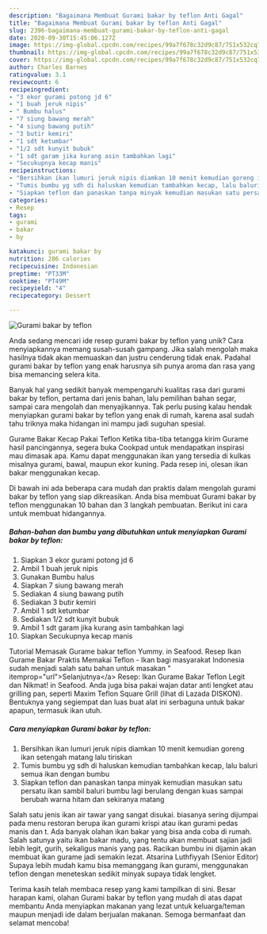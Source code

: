 ```yaml
---
description: "Bagaimana Membuat Gurami bakar by teflon Anti Gagal"
title: "Bagaimana Membuat Gurami bakar by teflon Anti Gagal"
slug: 2396-bagaimana-membuat-gurami-bakar-by-teflon-anti-gagal
date: 2020-09-30T15:45:06.127Z
image: https://img-global.cpcdn.com/recipes/99a7f678c32d9c87/751x532cq70/gurami-bakar-by-teflon-foto-resep-utama.jpg
thumbnail: https://img-global.cpcdn.com/recipes/99a7f678c32d9c87/751x532cq70/gurami-bakar-by-teflon-foto-resep-utama.jpg
cover: https://img-global.cpcdn.com/recipes/99a7f678c32d9c87/751x532cq70/gurami-bakar-by-teflon-foto-resep-utama.jpg
author: Charles Barnes
ratingvalue: 3.1
reviewcount: 6
recipeingredient:
- "3 ekor gurami potong jd 6"
- "1 buah jeruk nipis"
- " Bumbu halus"
- "7 siung bawang merah"
- "4 siung bawang putih"
- "3 butir kemiri"
- "1 sdt ketumbar"
- "1/2 sdt kunyit bubuk"
- "1 sdt garam jika kurang asin tambahkan lagi"
- "Secukupnya kecap manis"
recipeinstructions:
- "Bersihkan ikan lumuri jeruk nipis diamkan 10 menit kemudian goreng ikan setengah matang lalu tiriskan"
- "Tumis bumbu yg sdh di haluskan kemudian tambahkan kecap, lalu baluri semua ikan dengan bumbu"
- "Siapkan teflon dan panaskan tanpa minyak kemudian masukan satu persatu ikan sambil baluri bumbu lagi berulang dengan kuas sampai berubah warna hitam dan sekiranya matang"
categories:
- Resep
tags:
- gurami
- bakar
- by

katakunci: gurami bakar by 
nutrition: 286 calories
recipecuisine: Indonesian
preptime: "PT33M"
cooktime: "PT49M"
recipeyield: "4"
recipecategory: Dessert

---
```



![Gurami bakar by teflon](https://img-global.cpcdn.com/recipes/99a7f678c32d9c87/751x532cq70/gurami-bakar-by-teflon-foto-resep-utama.jpg)

Anda sedang mencari ide resep gurami bakar by teflon yang unik? Cara menyiapkannya memang susah-susah gampang. Jika salah mengolah maka hasilnya tidak akan memuaskan dan justru cenderung tidak enak. Padahal gurami bakar by teflon yang enak harusnya sih punya aroma dan rasa yang bisa memancing selera kita.

Banyak hal yang sedikit banyak mempengaruhi kualitas rasa dari gurami bakar by teflon, pertama dari jenis bahan, lalu pemilihan bahan segar, sampai cara mengolah dan menyajikannya. Tak perlu pusing kalau hendak menyiapkan gurami bakar by teflon yang enak di rumah, karena asal sudah tahu triknya maka hidangan ini mampu jadi suguhan spesial.

Gurame Bakar Kecap Pakai Teflon Ketika tiba-tiba tetangga kirim Gurame hasil pancingannya, segera buka Cookpad untuk mendapatkan inspirasi mau dimasak apa. Kamu dapat menggunakan ikan yang tersedia di kulkas misalnya gurami, bawal, maupun ekor kuning. Pada resep ini, olesan ikan bakar menggunakan kecap.


Di bawah ini ada beberapa cara mudah dan praktis dalam mengolah gurami bakar by teflon yang siap dikreasikan. Anda bisa membuat Gurami bakar by teflon menggunakan 10 bahan dan 3 langkah pembuatan. Berikut ini cara untuk membuat hidangannya.

<!--inarticleads1-->

##### Bahan-bahan dan bumbu yang dibutuhkan untuk menyiapkan Gurami bakar by teflon:

1. Siapkan 3 ekor gurami potong jd 6
1. Ambil 1 buah jeruk nipis
1. Gunakan  Bumbu halus
1. Siapkan 7 siung bawang merah
1. Sediakan 4 siung bawang putih
1. Sediakan 3 butir kemiri
1. Ambil 1 sdt ketumbar
1. Sediakan 1/2 sdt kunyit bubuk
1. Ambil 1 sdt garam jika kurang asin tambahkan lagi
1. Siapkan Secukupnya kecap manis


Tutorial Memasak Gurame bakar teflon Yummy. in Seafood. Resep Ikan Gurame Bakar Praktis Memakai Teflon - Ikan bagi masyarakat Indonesia sudah menjadi salah satu bahan untuk masakan &#34; itemprop=&#34;url&#34;&gt;Selanjutnya&lt;/a&gt; Resep: Ikan Gurame Bakar Teflon Legit dan Nikmat! in Seafood. Anda juga bisa pakai wajan datar anti lengket atau grilling pan, seperti Maxim Teflon Square Grill (lihat di Lazada DISKON). Bentuknya yang segiempat dan luas buat alat ini serbaguna untuk bakar apapun, termasuk ikan utuh. 

<!--inarticleads2-->

##### Cara menyiapkan Gurami bakar by teflon:

1. Bersihkan ikan lumuri jeruk nipis diamkan 10 menit kemudian goreng ikan setengah matang lalu tiriskan
1. Tumis bumbu yg sdh di haluskan kemudian tambahkan kecap, lalu baluri semua ikan dengan bumbu
1. Siapkan teflon dan panaskan tanpa minyak kemudian masukan satu persatu ikan sambil baluri bumbu lagi berulang dengan kuas sampai berubah warna hitam dan sekiranya matang


Salah satu jenis ikan air tawar yang sangat disukai. biasanya sering dijumpai pada menu restoran berupa ikan gurami krispi atau ikan gurami pedas manis dan t. Ada banyak olahan ikan bakar yang bisa anda coba di rumah. Salah satunya yaitu ikan bakar madu, yang tentu akan membuat sajian jadi lebih legit, gurih, sekaligus manis yang pas. Racikan bumbu ini dijamin akan membuat ikan gurame jadi semakin lezat. Atsarina Luthfiyyah (Senior Editor) Supaya lebih mudah kamu bisa memanggang ikan gurami, menggunakan teflon dengan meneteskan sedikit minyak supaya tidak lengket. 

Terima kasih telah membaca resep yang kami tampilkan di sini. Besar harapan kami, olahan Gurami bakar by teflon yang mudah di atas dapat membantu Anda menyiapkan makanan yang lezat untuk keluarga/teman maupun menjadi ide dalam berjualan makanan. Semoga bermanfaat dan selamat mencoba!
